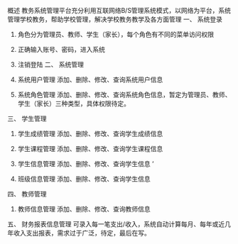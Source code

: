 概述
教务系统管理平台充分利用互联网络B/S管理系统模式，以网络为平台，系统管理学校教务，帮助学校管理，解决学校教务教学及各方面管理
一、	系统登录

1.	角色分为管理员、教师、学生（家长），每个角色有不同的菜单访问权限
2.	正确输入账号、密码，进入系统
3.	注销登陆
二、	系统管理
1.	系统用户管理
 添加、删除、修改、查询系统用户信息

2.	系统角色管理
添加、删除、修改、查询系统角色信息，暂定为管理员、教师、学生（家长）三种类型，具体权限待定。

三、	学生管理
1.	学生成绩管理
添加、删除、修改、查询学生成绩信息

2.	学生课程管理
添加、删除、修改、查询学生课程信息

3.	学生信息管理
添加、删除、修改、查询学生信息
’
4.	班级信息管理
添加、删除、修改、查询学生信息




四、	教师管理

1.	教师信息管理
添加、删除、修改、查询教师信息

五、	财务报表信息管理
可录入每一笔支出/收入，系统自动计算每月、每年或近几年收入支出报表，需求过于广泛，待定，最后在写。
